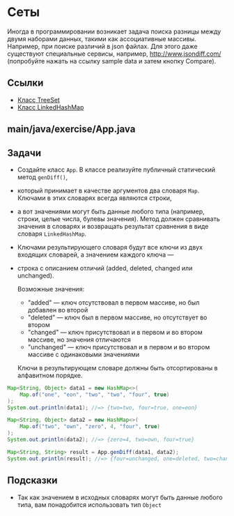 # Сеты

Иногда в программировании возникает задача поиска разницы между двумя наборами данных,
такими как ассоциативные массивы. Например, при поиске различий в json файлах.
Для этого даже существуют специальные сервисы, например, http://www.jsondiff.com/ 
(попробуйте нажать на ссылку sample data и затем кнопку Compare).

## Ссылки

* [Класс TreeSet](https://docs.oracle.com/en/java/javase/11/docs/api/java.base/java/util/TreeSet.html)
* [Класс LinkedHashMap](https://docs.oracle.com/en/java/javase/11/docs/api/java.base/java/util/LinkedHashMap.html)

## main/java/exercise/App.java

## Задачи

* Создайте класс `App`. В классе реализуйте публичный статический метод `genDiff()`,
* который принимает в качестве аргументов два словаря `Map`. Ключами в этих словарях всегда являются строки,
* а вот значениями могут быть данные любого типа (например, строки, целые числа, булевы значения).
Метод должен сравнивать значения в словарях и возвращать результат сравнения в виде словаря `LinkedHashMap`.
* Ключами результирующего словаря будут все ключи из двух входящих словарей, а значением каждого ключа —
* строка с описанием отличий (added, deleted, changed или unchanged).

  Возможные значения:

  * "added" — ключ отсутствовал в первом массиве, но был добавлен во второй
  * "deleted" — ключ был в первом массиве, но отсутствует во втором
  * "changed" — ключ присутствовал и в первом и во втором массиве, но значения отличаются
  * "unchanged" — ключ присутствовал и в первом и во втором массиве с одинаковыми значениями

  Ключи в результирующем словаре должны быть отсортированы в алфавитном порядке.

```java
Map<String, Object> data1 = new HashMap<>(
    Map.of("one", "eon", "two", "two", "four", true)
);
System.out.println(data1); //=> {two=two, four=true, one=eon}

Map<String, Object> data2 = new HashMap<>(
    Map.of("two", "own", "zero", 4, "four", true)
);
System.out.println(data2); //=> {zero=4, two=own, four=true}

Map<String, String> result = App.genDiff(data1, data2);
System.out.println(result); //=> {four=unchanged, one=deleted, two=changed, zero=added}
```

## Подсказки

* Так как значением в исходных словарях могут быть данные любого типа, вам понадобится использовать тип `Object`
